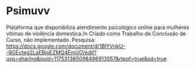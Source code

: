 # Psimuvv
Plataforma que disponibiliza atendimento psicológico online para mulheres vítimas de violência domestica./n
Criado como Trabalho de Conclusão de Curso, não implementado.
Pesquisa: https://docs.google.com/document/d/1BlYVnkU--8GEcteg2LaEBjoEZMQ4EmUO/edit?usp=sharing&ouid=117531365098496913557&rtpof=true&sd=true
